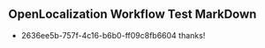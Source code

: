 ## OpenLocalization Workflow Test MarkDown
* 2636ee5b-757f-4c16-b6b0-ff09c8fb6604 thanks!

<!--HONumber=Jul16_HO2-->


